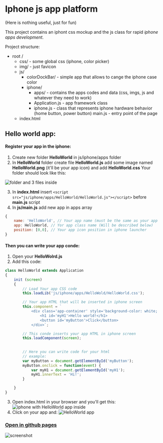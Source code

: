 # Iphone js app platform 

(Here is nothing useful, just for fun)

This project contains an iphont css mockup and the js class for rapid *iphone apps development.*

Project structure:
* root /
    * css/      - some global css (iphone, color picker)
    * img/      - just favicon
    * js/
        * colorDockBar/ - simple app that allows to cange the iphone case color
        * iphone/
            * apps/ - contains the apps codes and data (css, imgs, js and whatever they need to work)
            * Application.js - app framework class
            * iphone.js - class that represents iphone hardware behavior (home button, power button)
        main.js - entry point of the page
    * index.html

## Hello world app:

#### Register your app in the iphone:
1. Create new folder **HelloWorld** in js/iphone/apps folder
2. In **HelloWorld** folder create file **HelloWorld.js** add some image named **HelloWorld.png** (it'll be your app icon) and add **HelloWorld.css**
Your folder should look like this:

![folder and 3 files inside](https://image.ibb.co/eEmS7d/2018_05_28_17_30_48.png)

3. In **index.html** insert ```<script src="js/iphone/apps/HelloWorld/HelloWorld.js"></script>``` before **main.js** script
4. In **js/main.js** add new app in apps array
```javascript
{
    name: 'HelloWorld', // Your app name (must be the same as your app folder name)
    app: HelloWorld, // Yor app class name (Will be described below)
    position: [0,0], // Your app icon position in iphone launcher
}
```

#### Then you can write your app conde:
1. Open your **HelloWolrd.js**
2. Add this code:
```javascript
class HelloWorld extends Application
{
    init (screen)
    {
        // Load Your app CSS code
        this.loadLib('js/iphone/apps/HelloWold/HelloWorld.css');

        // Your app HTML that will be inserted in iphone screen
        this.component = `
            <div class='app-container' style='background-color: white;'>
                <h1 id='myH1'>Hello world!</h1>
                <button id='myButton'>Click</button>
            </div>`;

        // This conde inserts your app HTML in iphone screen
        this.loadComponent(screen);
        
        
        // Here you can write code for your html
        // example:
        var myButton = document.getElementById('myButton');
        myButton.onclick = function(event) {
            var myH1 = document.getElementById('myH1');
            myH1.innerText = 'Hi!';
        }

    }
}
```
3. Open index.html in your browser and you'll get this:
![iphone with HelloWorld app inside](https://image.ibb.co/bQaTVy/2018_05_28_17_26_43.png)
3. Click on your app and:
![HelloWorld app](https://image.ibb.co/kWgoDJ/2018_05_28_17_28_49.png)

### [Open in github pages](https://nulnow.github.io/iphone-css-mockup/)
![screenshot](https://image.ibb.co/bRtRgT/2018_05_18_22_48_25.png)
